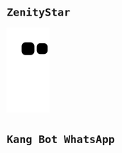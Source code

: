 # `ZenityStar`

![Snake animation](https://github.com/GataNina-Li/GataNina-Li/blob/output/github-contribution-grid-snake.svg)
</div>

# `Kang Bot WhatsApp`
